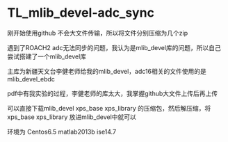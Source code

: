 # TL_mlib_devel-adc_sync
刚开始使用github 不会大文件传输，所以将文件分别压缩为几个zip

遇到了ROACH2 adc无法同步的问题，我认为是mlib_devel库的问题，所以自己尝试搭建了一个mlib_devel库

主库为新疆天文台李健老师给我的mlib_devel，adc16相关的文件使用的是mlib_devel_ebdc

pdf中有我实验的过程，李健老师的库太大，我掌握github大文件上传后再上传

可以直接下载mlib_devel xps_base xps_library 的压缩包，然后解压缩，将xps_base xps_library 放进mlib_devel中就可以

环境为 Centos6.5 matlab2013b ise14.7 
